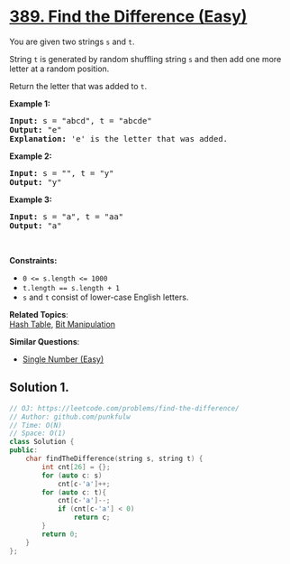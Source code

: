 # [389. Find the Difference (Easy)](https://leetcode.com/problems/find-the-difference/)

<p>You are given two strings <code>s</code> and <code>t</code>.</p>

<p>String <code>t</code> is generated by random shuffling string <code>s</code> and then add one more letter at a random position.</p>

<p>Return the letter that was added to <code>t</code>.</p>

<p><strong>Example 1:</strong></p>
<pre>
<strong>Input:</strong> s = "abcd", t = "abcde"
<strong>Output:</strong> "e"
<strong>Explanation:</strong> 'e' is the letter that was added.
</pre>

<p><strong>Example 2:</strong></p>
<pre>
<strong>Input:</strong> s = "", t = "y"
<strong>Output:</strong> "y"
</pre>


<p><strong>Example 3:</strong></p>
<pre>
<strong>Input:</strong> s = "a", t = "aa"
<strong>Output:</strong> "a"
</pre>


<p>&nbsp;</p>
<p><strong>Constraints:</strong></p>

<ul>
  <li><code>0 &lt;= s.length &lt;= 1000</code></li>
  <li><code>t.length == s.length + 1</code></li>
  <li><code>s</code> and <code>t</code> consist of lower-case English letters.</li>
</ul>

**Related Topics**:  
[Hash Table](https://leetcode.com/tag/hash-table/), [Bit Manipulation](https://leetcode.com/tag/bit-manipulation/)

**Similar Questions**:
* [Single Number (Easy)](https://leetcode.com/problems/single-number/)

## Solution 1.

```cpp
// OJ: https://leetcode.com/problems/find-the-difference/
// Author: github.com/punkfulw
// Time: O(N)
// Space: O(1)
class Solution {
public:
    char findTheDifference(string s, string t) {
        int cnt[26] = {};
        for (auto c: s)
            cnt[c-'a']++;
        for (auto c: t){
            cnt[c-'a']--;
            if (cnt[c-'a'] < 0)
                return c;
        }
        return 0;
    }
};
```
